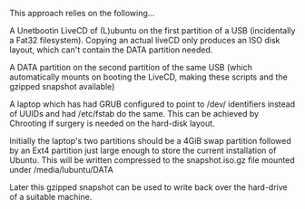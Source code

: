 This approach relies on the following...

A Unetbootin LiveCD of (L)ubuntu on the first partition of a USB (incidentally a Fat32 filesystem). Copying an actual liveCD only produces an ISO disk layout, which can't contain the DATA partition needed.

A DATA partition on the second partition of the same USB (which automatically mounts on booting the LiveCD, making these scripts and the gzipped snapshot available)

A laptop which has had GRUB configured to point to /dev/ identifiers instead of UUIDs and had /etc/fstab do the same. This can be achieved by Chrooting if surgery is needed on the hard-disk layout.

Initially the laptop's two partitions should be a 4GiB swap partition followed by an Ext4 partition just large enough to store the current installation of Ubuntu. This will be written compressed to the snapshot.iso.gz file mounted under /media/lubuntu/DATA

Later this gzipped snapshot can be used to write back over the hard-drive of a suitable machine.
